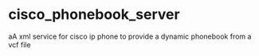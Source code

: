 # cisco_phonebook_server
 aA xml service for cisco ip phone to provide a dynamic phonebook from a vcf file
